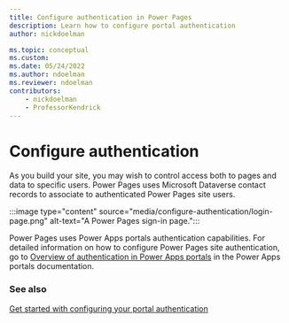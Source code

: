 ```yaml
---
title: Configure authentication in Power Pages
description: Learn how to configure portal authentication
author: nickdoelman

ms.topic: conceptual
ms.custom: 
ms.date: 05/24/2022
ms.author: ndoelman
ms.reviewer: ndoelman
contributors:
    - nickdoelman
    - ProfessorKendrick
---
```


# Configure authentication



As you build your site, you may wish to control access both to pages and data to specific users. Power Pages uses Microsoft Dataverse contact records to associate to authenticated Power Pages site users.

:::image type="content" source="media/configure-authentication/login-page.png" alt-text="A Power Pages sign-in page.":::

Power Pages uses Power Apps portals authentication capabilities. For detailed information on how to configure Power Pages site authentication, go to [Overview of authentication in Power Apps portals](/powerapps/maker/portals/configure/configure-portal-authentication) in the Power Apps portals documentation.

### See also

[Get started with configuring your portal authentication](/power-apps/maker/portals/configure/use-simplified-authentication-configuration)
